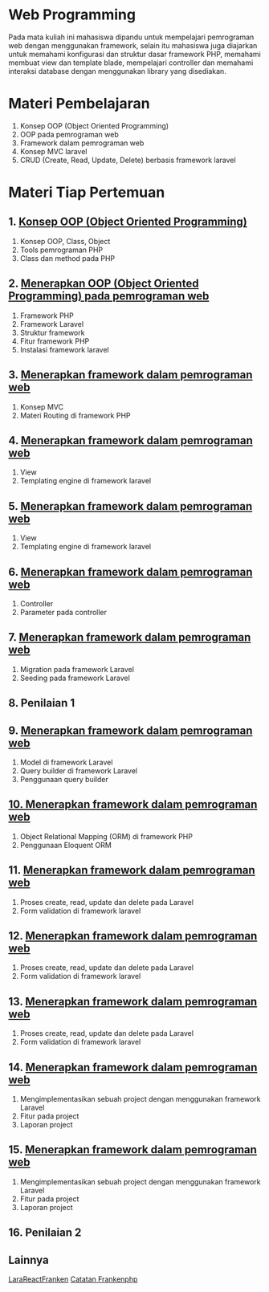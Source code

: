 # Web Programming
Pada mata kuliah ini mahasiswa dipandu untuk mempelajari pemrograman web dengan menggunakan framework, selain itu mahasiswa juga 
diajarkan untuk memahami konfigurasi dan struktur dasar framework PHP, memahami membuat view dan template blade, mempelajari 
controller dan memahami interaksi database dengan menggunakan library yang disediakan.

# Materi Pembelajaran 
1. Konsep OOP (Object Oriented Programming) 
2. OOP pada pemrograman web 
3. Framework dalam pemrograman web 
4. Konsep MVC laravel 
5. CRUD (Create, Read, Update, Delete) berbasis framework laravel

# Materi Tiap Pertemuan
## 1. [Konsep OOP (Object Oriented Programming)](https://github.com/arthawebid/WebProgramming/blob/main/sesi1.md) 
1. Konsep OOP, Class, Object 
2. Tools pemrograman PHP
3. Class dan method pada PHP
## 2. [Menerapkan OOP (Object Oriented Programming) pada pemrograman web](https://github.com/arthawebid/WebProgramming/blob/main/sesi2.md)
1. Framework PHP 
2. Framework Laravel
3. Struktur framework 
4. Fitur framework PHP 
5. Instalasi framework laravel 
## 3. [Menerapkan framework dalam pemrograman web](https://github.com/arthawebid/WebProgramming/blob/main/sesi3.md)
1. Konsep MVC 
2. Materi Routing di framework PHP
## 4. [Menerapkan framework dalam pemrograman web](https://github.com/arthawebid/WebProgramming/blob/main/sesi4.md)
1. View
2. Templating engine di framework laravel 
## 5. [Menerapkan framework dalam pemrograman web](https://github.com/arthawebid/WebProgramming/blob/main/sesi5.md)
1. View
2. Templating engine di framework laravel 
## 6. [Menerapkan framework dalam pemrograman web](https://github.com/arthawebid/WebProgramming/blob/main/sesi6.md)
1. Controller  
2. Parameter pada controller 
## 7. [Menerapkan framework dalam pemrograman web](https://github.com/arthawebid/WebProgramming/blob/main/sesi7.md)
1. Migration pada framework Laravel 
2. Seeding pada framework Laravel 
## 8. Penilaian 1
## 9. [Menerapkan framework dalam pemrograman web](https://github.com/arthawebid/WebProgramming/blob/main/sesi9.md)
1. Model di framework Laravel 
2. Query builder di framework Laravel
3. Penggunaan query builder 
## [10. Menerapkan framework dalam pemrograman web](https://github.com/arthawebid/WebProgramming/blob/main/sesi10.md)
1. Object Relational Mapping (ORM) di framework PHP 
2. Penggunaan Eloquent ORM
## 11. [Menerapkan framework dalam pemrograman web](https://github.com/arthawebid/WebProgramming/blob/main/sesi11.md)
1. Proses create, read, update dan delete pada Laravel 
2. Form validation di framework laravel
## 12. [Menerapkan framework dalam pemrograman web](https://github.com/arthawebid/WebProgramming/blob/main/sesi12.md)
1. Proses create, read, update dan delete pada Laravel 
2. Form validation di framework laravel
## 13. [Menerapkan framework dalam pemrograman web](https://github.com/arthawebid/WebProgramming/blob/main/sesi13.md)
1. Proses create, read, update dan delete pada Laravel 
2. Form validation di framework laravel
## 14. [Menerapkan framework dalam pemrograman web](https://github.com/arthawebid/WebProgramming/blob/main/sesi14.md)
1. Mengimplementasikan sebuah project dengan menggunakan framework Laravel 
2. Fitur pada project
3. Laporan project 
## 15. [Menerapkan framework dalam pemrograman web](https://github.com/arthawebid/WebProgramming/blob/main/sesi15.md)
1. Mengimplementasikan sebuah project dengan menggunakan framework Laravel 
2. Fitur pada project
3. Laporan project 
## 16. Penilaian 2

## Lainnya
[LaraReactFranken](https://github.com/arthawebid/LaraReactFranken)
[Catatan Frankenphp](https://github.com/arthawebid/catatan-frankenphp)
